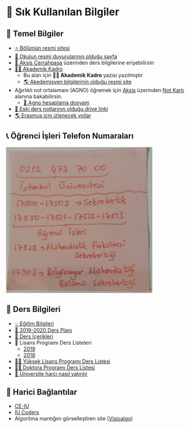 # 🌟 Sık Kullanılan Bilgiler

## 🌳 Temel Bilgiler

- [⭐ Bölümün resmi sitesi](https://bilgisayarmuhendislik.istanbulc.edu.tr/tr/_)
- [📢 Okulun resmi duyurularının olduğu sayfa][i̇ü - cerrahpaşa duyurular]
- [📝 Aksis Cerrahpaşa][aksis cerrahpaşa] üzerinden ders bilgilerine erişebilirsin
- [👨‍🏫 Akademik Kadro](https://bilgisayarmuhendislik.istanbulc.edu.tr/tr/akademikkadro)
  - Bu alan için **👨‍🏫 Akademik Kadro** yazısı yazılmıştır
  - [🌎 Akedemisyen bilgilerinin olduğu resmi site][akademisyenler]
- Ağırlıklı not ortalamanı (AGNO) öğremek için [Aksis][aksis cerrahpaşa] üzerinden [Not Kartı][aksis not kartı] alanına bakabilirsin.
  - [🧮 Agno hesaplama dosyam](https://drive.google.com/file/d/1cRYKOFniB2NOFoXJ7IKIvSwZLvjQobqG/view?usp=sharing)
- [📒 Eski ders notlarının olduğu drive linki][drive]
- [🌎 Erasmus için izlenecek yollar][erasmus]

## 📞 Öğrenci İşleri Telefon Numaraları

![](../res/ogrenci_isleri.png)

## 📕 Ders Bilgileri

- [💡 Eğitim Bilgileri][eğitim bilgileri]
- [🚩 2019-2020 Ders Planı][ders planı]
- [📓 Ders İçerikleri][ders i̇çerikleri]
- 📃 Lisans Programı Ders Listeleri
  - [2019][lisans programı ders listesi 2019]
  - [2018][lisans programı ders listesi 2018]
- [👨‍🏫 Yüksek Lisans Programı Ders Listesi][yüksek lisans programı ders listesi]
- [👨‍⚕️ Doktora Programı Ders Listesi][doktora programı ders listesi]
- [💸 Üniversite harcı nasıl yatırılır](https://www.youtube.com/watch?v=AiN-x_Lioto&feature=youtu.be)

## 🔗 Harici Bağlantılar

- [CE-IU][ce-iu]
- [IU Coders][iu coders]
- Algoritma mantığını görselleştiren site ([Visioalgo][visioalgo])

[eğitim bilgileri]: https://bilgisayarmuhendislik.istanbulc.edu.tr/tr/content/egitim
[ders planı]: ../res/2019-2020%20Lisans%20Ders%20Plan%C4%B1.pdf
[i̇ü - cerrahpaşa duyurular]: http://www.istanbulc.edu.tr/tr/duyurular/1/1
[aksis cerrahpaşa]: https://aksis.istanbulc.edu.tr/Account/LogOn
[akademisyenler]: http://avesis.istanbulc.edu.tr/
[aksis not kartı]: http://obs.istanbulc.edu.tr/OgrenimBilgileri/NotKarti/Index
[drive]: https://drive.google.com/drive/folders/1JPZH6Z_K59UeO-A79H0pcBIsAJlw40Y-
[erasmus]: res/2019-2020-erasmus-izlenecek-yollar.pdf
[ders i̇çerikleri]: res%2FBilgisayar%20M%C3%BChendisli%C4%9Fi%20Ders%20%C4%B0%C3%A7eri%C4%9Fi.pdf
[lisans programı ders listesi 2018]: https://ebs.istanbulc.edu.tr/home/dersprogram?id=1092&yil=2018
[lisans programı ders listesi 2019]: https://ebs.istanbulc.edu.tr/home/dersprogram?id=1092&yil=2019
[yüksek lisans programı ders listesi]: http://ebs.istanbulc.edu.tr/home/dersprogram/?id=1797
[doktora programı ders listesi]: http://ebs.istanbulc.edu.tr/home/dersprogram/?id=2183
[ce-iu]: http://ce-iu.tk/
[iu coders]: http://www.iucoders.com/index.jsp
[visioalgo]: https://visualgo.net/en
[i̇letişim]: mailto::yedhrab@gmail.com?subject=IstanbulUniversity-CE%20%7C%20Github
[bağış anlık]: https://gogetfunding.com/yemreak/
[bağış aylık]: https://www.patreon.com/yemreak/

